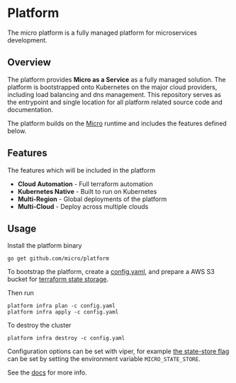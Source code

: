 # Platform

The micro platform is a fully managed platform for microservices development.

## Overview

The platform provides **Micro as a Service** as a fully managed solution. The platform is 
bootstrapped onto Kubernetes on the major cloud providers, including load balancing and 
dns management. This repository serves as the entrypoint and single location for all platform related source 
code and documentation.

The platform builds on the [Micro](https://github.com/micro/micro) runtime and includes the features defined below.

## Features

The features which will be included in the platform

- **Cloud Automation** - Full terraform automation
- **Kubernetes Native** - Built to run on Kubernetes
- **Multi-Region** - Global deployments of the platform
- **Multi-Cloud** - Deploy across multiple clouds

## Usage

Install the platform binary

```
go get github.com/micro/platform
```

To bootstrap the platform, create a [config.yaml](./config-test.yaml), and prepare a AWS S3 bucket
for [terraform state storage](https://www.terraform.io/docs/backends/types/s3.html).

Then run

```
platform infra plan -c config.yaml
platform infra apply -c config.yaml
```

To destroy the cluster

```
platform infra destroy -c config.yaml
```

Configuration options can be set with viper, for example
[the state-store flag](https://github.com/micro/platform/blob/cc27173/cmd/infra.go#L44) can be set by
setting the environment variable `MICRO_STATE_STORE`.

See the [docs](docs) for more info.

